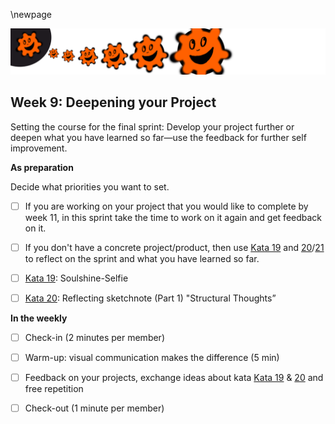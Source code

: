 \newpage

![](sketchnotes/bumper10.png)

## Week 9: Deepening your Project

Setting the course for the final sprint: Develop your project further or deepen what you have learned so far—use the feedback for further self improvement.

**As preparation**

Decide what priorities you want to set.

- [ ] If you are working on your project that you would like to complete by week 11, in this sprint take the time to work on it again and get feedback on it.

- [ ] If you don't have a concrete project/product, then use [Kata 19](0500_Kata_19.md) and [20](0500_Kata_20.md)/[21](0500_Kata_21.md) to reflect on the sprint and what you have learned so far.

- [ ] [Kata 19](0500_Kata_19.md): Soulshine-Selfie

- [ ] [Kata 20](0500_Kata_20.md): Reflecting sketchnote (Part 1) "Structural Thoughts”

**In the weekly**

- [ ] Check-in (2 minutes per member)

- [ ] Warm-up: visual communication makes the difference (5 min)

- [ ] Feedback on your projects, exchange ideas about kata  [Kata 19](0500_Kata_19.md) & [20](0500_Kata_20.md) and free repetition

- [ ] Check-out (1 minute per member)
